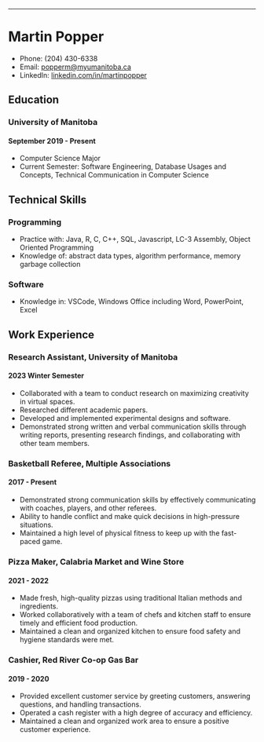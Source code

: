 
---

# Martin Popper

- Phone: (204) 430-6338
- Email: [popperm@myumanitoba.ca](mailto:popperm@myumanitoba.ca)
- LinkedIn: [linkedin.com/in/martinpopper](https://www.linkedin.com/in/martinpopper/)

## Education

### University of Manitoba
#### September 2019 - Present

- Computer Science Major
- Current Semester: Software Engineering, Database Usages and Concepts, Technical Communication in Computer Science


## Technical Skills

### Programming
- Practice with: Java, R, C, C++, SQL, Javascript, LC-3 Assembly, Object Oriented Programming
- Knowledge of: abstract data types, algorithm performance, memory garbage collection


### Software
- Knowledge in: VSCode, Windows Office including Word, PowerPoint, Excel

## Work Experience

### Research Assistant, University of Manitoba
#### 2023 Winter Semester

- Collaborated with a team to conduct research on maximizing creativity in virtual spaces.
- Researched different academic papers.
- Developed and implemented experimental designs and software.
- Demonstrated strong written and verbal communication skills through writing reports, presenting research findings, and collaborating with other team members.

### Basketball Referee, Multiple Associations
#### 2017 - Present

- Demonstrated strong communication skills by effectively communicating with coaches, players, and other referees.
- Ability to handle conflict and make quick decisions in high-pressure situations.
- Maintained a high level of physical fitness to keep up with the fast-paced game.

### Pizza Maker, Calabria Market and Wine Store
#### 2021 - 2022

- Made fresh, high-quality pizzas using traditional Italian methods and ingredients.
- Worked collaboratively with a team of chefs and kitchen staff to ensure timely and efficient food production.
- Maintained a clean and organized kitchen to ensure food safety and hygiene standards were met.

### Cashier, Red River Co-op Gas Bar
#### 2019 - 2020

- Provided excellent customer service by greeting customers, answering questions, and handling transactions.
- Operated a cash register with a high degree of accuracy and efficiency.
- Maintained a clean and organized work area to ensure a positive customer experience.
